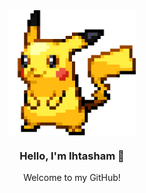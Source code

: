 <div align="center">
  
  <img src="https://github.com/ihtasham42/ihtasham42/blob/master/pikachu.gif" align="center" style="height: 200px">

  ### Hello, I'm Ihtasham 👋
  Welcome to my GitHub! <br> <br>
</div>
